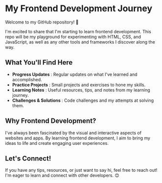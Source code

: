 # My Frontend Development Journey
Welcome to my GitHub repository! 🌟

I'm excited to share that I'm starting to learn frontend development. This repo will be my playground for experimenting with HTML, CSS, and JavaScript, as well as any other tools and frameworks I discover along the way.

## What You'll Find Here
* **Progress Updates** : Regular updates on what I've learned and accomplished.
* **Practice Projects** : Small projects and exercises to hone my skills.
* **Learning Notes** : Useful resources, tips, and notes from my learning journey.
* **Challenges & Solutions** : Code challenges and my attempts at solving them.
## Why Frontend Development?
I've always been fascinated by the visual and interactive aspects of websites and apps. By learning frontend development, I aim to bring my ideas to life and create engaging user experiences.

## Let's Connect!
If you have any tips, resources, or just want to say hi, feel free to reach out! I'm eager to learn and connect with other developers. 😊

